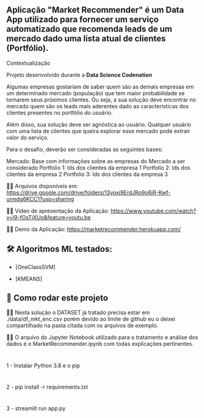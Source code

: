 ﻿##  Aplicação "Market Recommender" é um Data App utilizado para fornecer um serviço automatizado que recomenda leads de um mercado dado uma lista atual de clientes (Portfólio).
 
Contextualização

Projeto desenvolvido durante a **Data Science Codenation** 

Algumas empresas gostariam de saber quem são as demais empresas em um determinado mercado (população) que tem maior probabilidade se tornarem seus próximos clientes. Ou seja, a sua solução deve encontrar no mercado quem são os leads mais aderentes dado as características dos clientes presentes no portfólio do usuário.

Além disso, sua solução deve ser agnóstica ao usuário. Qualquer usuário com uma lista de clientes que queira explorar esse mercado pode extrair valor do serviço.

Para o desafio, deverão ser consideradas as seguintes bases:

Mercado: Base com informações sobre as empresas do Mercado a ser considerado
Portfolio 1: Ids dos clientes da empresa 1
Portfolio 2: Ids dos clientes da empresa 2
Portfolio 3: Ids dos clientes da empresa 3

🦸‍♂️ Arquivos disponíveis em: https://drive.google.com/drive/folders/13yoxj9ErdJRo9o6jR-Kwf-urmdg6KCC1?usp=sharing

🦸‍♂️ Vídeo de apresentação da Aplicação: https://www.youtube.com/watch?v=l9-fOsTjXUo&feature=youtu.be

🦸‍♂️ Demo da Aplicação: https://marketrecommender.herokuapp.com/

## 🛠 Algoritmos ML testados:

- [OneClassSVM]

- [KMEANS]


## 🚀 Como rodar este projeto

🦸‍♂️  Nesta solução o DATASET já tratado precisa estar em ./data/df_mkt_enc.csv porém devido ao limite de github eu o deixei compartilhado na pasta citada com os arquivos de exemplo.

🦸‍♂️  O arquivo do Jupyter Notebook utilizado para o tratamento e análise dos dados é o MarketRecommender.ipynb com todas explicações pertinentes.

# 
1 - Instalar Python 3.8 e o pip
# 
2 - pip install -r requirements.txt
# 
3 - streamlit run app.py






